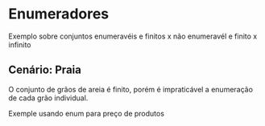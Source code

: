 # Enumeradores

Exemplo sobre conjuntos enumeravéis e finitos x não enumeravél e finito x infinito
## Cenário: Praia
O conjunto de grãos de areia é finito, porém é impraticável a enumeração de cada grão individual.

Exemple usando enum para preço de produtos
